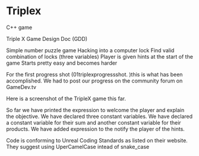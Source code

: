 # Triplex
C++ game

Triple X Game Design Doc (GDD)

Simple number puzzle game
Hacking into a computer lock
Find valid combination of locks (three variables)
Player is given hints at the start of the game
Starts pretty easy and becomes harder



For the first progress shot (01triplexprogressshot. )this is what has been accomplished. We had to post our progress on the community forum on GameDev.tv

Here is a screenshot of the TripleX game this far.

So far we have printed the expression to welcome the player and explain the objective.
We have declared three constant variables. We have declared a constant variable for their sum and another constant variable for their products.
We have added expression to the notify the player of the hints.


Code is conforming to Unreal Coding Standards as listed on their website. They suggest using UperCamelCase intead of snake_case